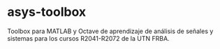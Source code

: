 # asys-toolbox
Toolbox para MATLAB y Octave de aprendizaje de análisis de señales y sistemas para los cursos R2041-R2072 de la UTN FRBA.
